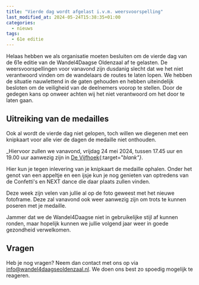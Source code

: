 ```yaml
---
title: "Vierde dag wordt afgelast i.v.m. weersvoorspelling"
last_modified_at: 2024-05-24T15:38:35+01:00
categories:
  - nieuws
tags:
  - 61e editie
---
```


Helaas hebben we als organisatie moeten besluiten om de vierde dag van de 61e editie van de Wandel4Daagse Oldenzaal af te gelasten. De weersvoorspellingen voor vanavond zijn dusdanig slecht dat we het niet verantwoord vinden om de wandelaars de routes te laten lopen. We hebben de situatie nauwlettend in de gaten gehouden en hebben uiteindelijk besloten om de veiligheid van de deelnemers voorop te stellen. Door de gedegen kans op onweer achten wij het niet verantwoord om het door te laten gaan.  

## Uitreiking van de medailles

Ook al wordt de vierde dag niet gelopen, toch willen we diegenen met een knipkaart voor alle vier de dagen de medaille niet onthouden.  

_Hiervoor zullen we vanavond, vrijdag 24 mei 2024, tussen 17.45 uur en 19.00 uur aanwezig zijn in [De Vijfhoek](https://maps.app.goo.gl/vRPS4JbjRMMnYnyN7){:target="_blank"}_.  

Hier kun je tegen inlevering van je knipkaart de medaille ophalen. Onder het genot van een appeltje en een ijsje kun je nog genieten van optredens van de Confetti's en NEXT dance die daar plaats zullen vinden.  

Deze week zijn velen van jullie al op de foto geweest met het nieuwe fotoframe. Deze zal vanavond ook weer aanwezig zijn om trots te kunnen poseren met je medaille.  

Jammer dat we de Wandel4Daagse niet in gebruikelijke stijl af kunnen ronden, maar hopelijk kunnen we jullie volgend jaar weer in goede gezondheid verwelkomen.  

## Vragen

Heb je nog vragen? Neem dan contact met ons op via [info@wandel4daagseoldenzaal.nl](mailto:info@wandel4daagseoldenzaal.nl). We doen ons best zo spoedig mogelijk te reageren.  